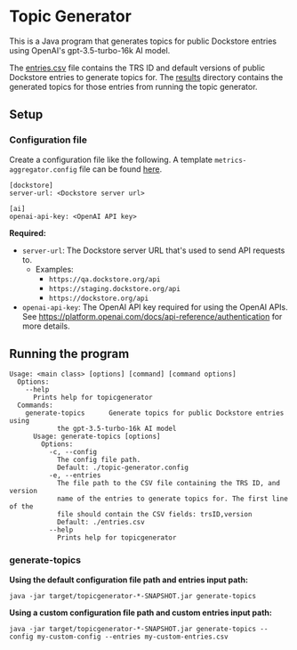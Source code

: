 # Topic Generator

This is a Java program that generates topics for public Dockstore entries using OpenAI's gpt-3.5-turbo-16k AI model.

The [entries.csv](entries.csv) file contains the TRS ID and default versions of public Dockstore entries to generate topics for. The [results](results) directory contains the generated topics for those entries from running the topic generator. 

## Setup

### Configuration file

Create a configuration file like the following. A template `metrics-aggregator.config` file can be found [here](templates/topic-generator.config).

```
[dockstore]
server-url: <Dockstore server url>

[ai]
openai-api-key: <OpenAI API key>
```

**Required:**
- `server-url`: The Dockstore server URL that's used to send API requests to.
    - Examples:
        - `https://qa.dockstore.org/api`
        - `https://staging.dockstore.org/api`
        - `https://dockstore.org/api`
- `openai-api-key`: The OpenAI API key required for using the OpenAI APIs. See https://platform.openai.com/docs/api-reference/authentication for more details.

## Running the program

```
Usage: <main class> [options] [command] [command options]
  Options:
    --help
      Prints help for topicgenerator
  Commands:
    generate-topics      Generate topics for public Dockstore entries using 
            the gpt-3.5-turbo-16k AI model
      Usage: generate-topics [options]
        Options:
          -c, --config
            The config file path.
            Default: ./topic-generator.config
          -e, --entries
            The file path to the CSV file containing the TRS ID, and version 
            name of the entries to generate topics for. The first line of the 
            file should contain the CSV fields: trsID,version
            Default: ./entries.csv
          --help
            Prints help for topicgenerator
```

### generate-topics

**Using the default configuration file path and entries input path:**

`java -jar target/topicgenerator-*-SNAPSHOT.jar generate-topics`

**Using a custom configuration file path and custom entries input path:**

`java -jar target/topicgenerator-*-SNAPSHOT.jar generate-topics --config my-custom-config --entries my-custom-entries.csv`

